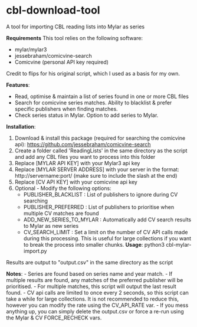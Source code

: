 # cbl-download-tool
A tool for importing CBL reading lists into Mylar as series

**Requirements**
This tool relies on the following software:
- mylar/mylar3
- jessebraham/comicvine-search 
- Comicvine (personal API key required)

Credit to flips for his original script, which I used as a basis for my own.

**Features**:
- Read, optimise & maintain a list of series found in one or more CBL files
- Search for comicvine series matches. Ability to blacklist & prefer specific publishers when finding matches.
- Check series status in Mylar. Option to add series to Mylar.


**Installation**:
1) Download & install this package (required for searching the comicvine api):
   https://github.com/jessebraham/comicvine-search
2) Create a folder called 'ReadingLists' in the same directory as the script and add any CBL files you want to process into this folder
3) Replace [MYLAR API KEY] with your Mylar3 api key
4) Replace [MYLAR SERVER ADDRESS] with your server in the format: http://servername:port/  (make sure to include the slash at the end)
5) Replace [CV API KEY] with your comicvine api key
6) Optional - Modify the following options:
    - PUBLISHER_BLACKLIST : List of publishers to ignore during CV searching
    - PUBLISHER_PREFERRED : List of publishers to prioritise when multiple CV matches are found
    - ADD_NEW_SERIES_TO_MYLAR : Automatically add CV search results to Mylar as new series
    - CV_SEARCH_LIMIT : Set a limit on the number of CV API calls made during this processing.
                        This is useful for large collections if you want to break the process into smaller chunks.
**Usage**:
    python3 cbl-mylar-import.py
    
Results are output to "output.csv" in the same directory as the script

**Notes**:
    - Series are found based on series name and year match.
    - If multiple results are found, any matches of the preferred publisher will be prioritised.
    - For multiple matches, this script will output the last result found.
    - CV api calls are limited to once every 2 seconds, so this script can take a while for large collections.
      It is not recommended to reduce this, however you can modify the rate using the CV_API_RATE var.
    - If you mess anything up, you can simply delete the output.csv or force a re-run using the Mylar & CV FORCE_RECHECK vars.
